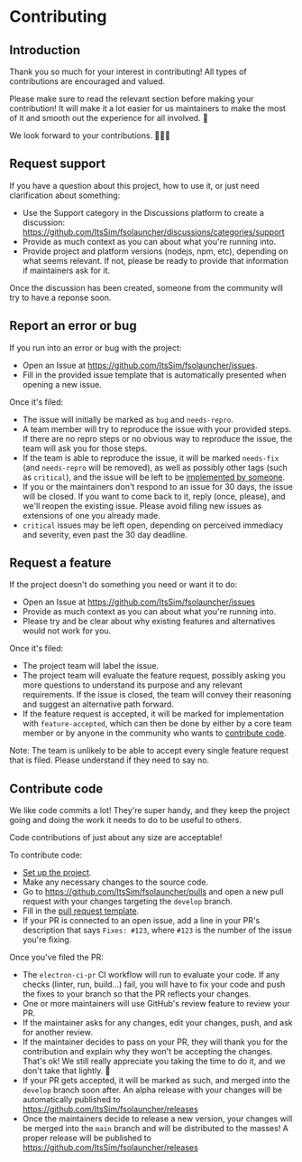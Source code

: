# Contributing
## Introduction

Thank you so much for your interest in contributing! All types of contributions are encouraged and valued. 

Please make sure to read the relevant section before making your contribution! It will make it a lot easier for us maintainers to make the most of it and smooth out the experience for all involved. 💚

We look forward to your contributions. 🙌🏾✨

## Request support

If you have a question about this project, how to use it, or just need clarification about something:

* Use the Support category in the Discussions platform to create a
  discussion: https://github.com/ItsSim/fsolauncher/discussions/categories/support
* Provide as much context as you can about what you're running into.
* Provide project and platform versions (nodejs, npm, etc), depending on what seems relevant. If not, please be ready to provide that information if maintainers ask for it.

Once the discussion has been created, someone from the community will try
to have a reponse soon.

## Report an error or bug

If you run into an error or bug with the project:

* Open an Issue at https://github.com/ItsSim/fsolauncher/issues.
* Fill in the provided issue template that is automatically presented when
  opening a new issue.

Once it's filed:

* The issue will initially be marked as `bug` and `needs-repro`.
* A team member will try to reproduce the issue with your provided steps. If there are no repro steps or no obvious way to reproduce the issue, the team will ask you for those steps.
* If the team is able to reproduce the issue, it will be marked `needs-fix`
  (and `needs-repro` will be removed), as well as possibly other tags (such as `critical`), and the issue will
  be left to be [implemented by someone](#contribute-code).
* If you or the maintainers don't respond to an issue for 30 days, the
  issue will be closed. If you want to come back to it, reply (once, please), and we'll
  reopen the existing issue. Please avoid filing new issues as extensions
  of one you already made.
* `critical` issues may be left open, depending on perceived immediacy and severity, even past the 30 day deadline.

## Request a feature

If the project doesn't do something you need or want it to do:

* Open an Issue at https://github.com/ItsSim/fsolauncher/issues
* Provide as much context as you can about what you're running into.
* Please try and be clear about why existing features and alternatives would not work for you.

Once it's filed:

* The project team will label the issue.
* The project team will evaluate the feature request, possibly asking you more questions to understand its purpose and any relevant requirements. If the issue is closed, the team will convey their reasoning and suggest an alternative path forward.
* If the feature request is accepted, it will be marked for implementation with `feature-accepted`, which can then be done by either by a core team member or by anyone in the community who wants to [contribute code](#contribute-code).

Note: The team is unlikely to be able to accept every single feature request that is filed. Please understand if they need to say no.

## Contribute code

We like code commits a lot! They're super handy, and they keep the project going and doing the work it needs to do to be useful to others.

Code contributions of just about any size are acceptable!

To contribute code:

* [Set up the project](https://github.com/ItsSim/fsolauncher#prerequisites-for-development).
* Make any necessary changes to the source code.
* Go to https://github.com/ItsSim/fsolauncher/pulls and open a new pull
  request with your changes targeting the `develop` branch.
* Fill in the [pull request
  template](https://github.com/ItsSim/fsolauncher/blob/master/.github/pull_request_template.md).
* If your PR is connected to an open issue, add a line in your PR's description that says `Fixes: #123`, where `#123` is the number of the issue you're fixing.

Once you've filed the PR:

* The `electron-ci-pr` CI workflow will run to evaluate your code. If any checks (linter, run, build...) fail, you will have to fix your code and push the fixes to your branch so that the PR reflects your changes.
* One or more maintainers will use GitHub's review feature to review your PR.
* If the maintainer asks for any changes, edit your changes, push, and ask for another review.
* If the maintainer decides to pass on your PR, they will thank you for the contribution and explain why they won't be accepting the changes. That's ok! We still really appreciate you taking the time to do it, and we don't take that lightly. 💚
* If your PR gets accepted, it will be marked as such, and merged into the `develop` branch soon after. An alpha release with your changes will be automatically published to https://github.com/ItsSim/fsolauncher/releases
* Once the maintainers decide to release a new version, your changes will be merged into the `main` branch and will be distributed to the masses! A proper release will be published to https://github.com/ItsSim/fsolauncher/releases
